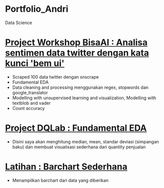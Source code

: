# Portfolio_Andri
Data Science
# [Project Workshop BisaAI : Analisa sentimen data twitter dengan kata kunci 'bem ui'](https://github.com/andri748/AnalisaSentimenDataTwitterBemUI)
* Scraped 100 data twitter dengan snscrape
* Fundamental EDA 
* Data cleaning and processing menggunakan regex, stopwords dan google_translator
* Modelling with unsupervised learning and visualization, Modelling with textblob and vader
* Count accuracy

# [Project DQLab : Fundamental EDA](https://github.com/andri748/DQLabCourseFundaEDA)
* Disini saya akan menghitung median, mean, standar deviasi (simpangan baku) dan membuat visualisasi sederhana dari quantity penjualan

# [Latihan : Barchart Sederhana](https://github.com/andri748/ITskillsBarchartFunda)
* Menampilkan barchart dari data yang diberikan
